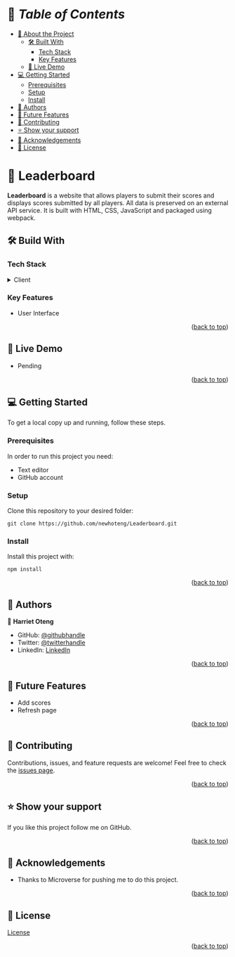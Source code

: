 # 📗 *Table of Contents*

- [📖 About the Project](https://github.com/newhoteng/Leaderboard/blob/main/README.md#open_book-awesome-books)
  - [🛠️ Built With](https://github.com/newhoteng/Leaderboard/blob/main/README.md#hammer_and_wrench-build-with)
    - [Tech Stack](#tech-stack)
    - [Key Features](#key-features)
  - [🚀 Live Demo](https://github.com/newhoteng/Leaderboard/blob/main/README.md#rocket-live-demo)
- [💻 Getting Started](https://github.com/newhoteng/Leaderboard/blob/main/README.md#computer-getting-started)
  - [Prerequisites](https://github.com/newhoteng/Leaderboard/blob/main/README.md#prerequisites)
  - [Setup](https://github.com/newhoteng/Leaderboard/blob/main/README.md#setup)
  - [Install](https://github.com/newhoteng/Leaderboard/blob/main/README.md#install)
- [👥 Authors](https://github.com/newhoteng/Leaderboard/blob/main/README.md#busts_in_silhouette-authors)
- [🔭 Future Features](https://github.com/newhoteng/Leaderboard/blob/main/README.md#telescope-future-features)
- [🤝 Contributing](https://github.com/newhoteng/Leaderboard/blob/main/README.md#handshake-contributing)
- [⭐ Show your support](https://github.com/newhoteng/Leaderboard/blob/main/README.md#star-show-your-support)
- [🙏 Acknowledgements](https://github.com/newhoteng/Leaderboard/blob/main/README.md#pray-acknowledgements)
- [📝 License](https://github.com/newhoteng/Leaderboard/blob/main/README.md#memo-license)

#  :open_book: Leaderboard
**Leaderboard** is a website that allows players to submit their scores and displays scores submitted by all players. All data is preserved on an external API service. It is built with HTML, CSS, JavaScript and packaged using webpack.

## :hammer_and_wrench: Build With
### Tech Stack
<details><summary>Client</summary>
<ul>
  <li><a href="https://html.com/">HTML</a></li>
  <li><a href="https://www.w3.org/TR/CSS/#css">CSS</a></li>
  <li><a href="https://www.javascript.com/">JavaScript</a></li>
  <li><a href="https://webpack.js.org/">Webpack</a></li>
</ul>
</details>

### Key Features
  - User Interface

<p align="right">(<a href="https://github.com/newhoteng/Leaderboard#readme">back to top</a>)</p>

## :rocket: Live Demo
- Pending
<!-- [Leaderboard app](https://newhoteng.github.io/Leaderboard/) -->

<p align="right">(<a href="https://github.com/newhoteng/Leaderboard#readme">back to top</a>)</p>

## :computer: Getting Started
To get a local copy up and running, follow these steps.<br>

### Prerequisites

In order to run this project you need:
- Text editor
- GitHub account<br>

### Setup

Clone this repository to your desired folder:<br>
```
git clone https://github.com/newhoteng/Leaderboard.git
```

### Install

Install this project with:<br>
```
npm install
```


<p align="right">(<a href="https://github.com/newhoteng/Leaderboard#readme">back to top</a>)</p>

## :busts_in_silhouette: Authors
:bust_in_silhouette: **Harriet Oteng**
- GitHub: [@githubhandle](https://github.com/newhoteng)
- Twitter: [@twitterhandle](https://twitter.com/HarrietOteng1)
- LinkedIn: [LinkedIn](https://www.linkedin.com/in/harriet-oteng-75554666/)

<p align="right">(<a href="https://github.com/newhoteng/Leaderboard#readme">back to top</a>)</p>

## :telescope: Future Features
  - Add scores
  - Refresh page

<p align="right">(<a href="https://github.com/newhoteng/Leaderboard#readme">back to top</a>)</p>

## :handshake: Contributing
Contributions, issues, and feature requests are welcome!
Feel free to check the [issues page](https://github.com/newhoteng/Leaderboard/issues).

<p align="right">(<a href="https://github.com/newhoteng/Leaderboard#readme">back to top</a>)</p>

## :star: Show your support
If you like this project follow me on GitHub.

<p align="right">(<a href="https://github.com/newhoteng/Leaderboard#readme">back to top</a>)</p>

## :pray: Acknowledgements
- Thanks to Microverse for pushing me to do this project.

<p align="right">(<a href="https://github.com/newhoteng/Leaderboard#readme">back to top</a>)</p>
  
## :memo: License
[License](https://github.com/newhoteng/Leaderboard/blob/main/LICENSE)

<p align="right">(<a href="https://github.com/newhoteng/Leaderboard#readme">back to top</a>)</p>
